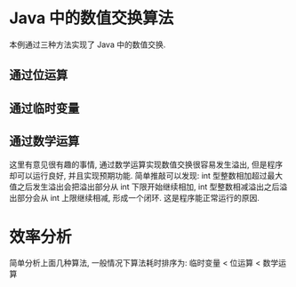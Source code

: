# Java 中的数值交换算法
本例通过三种方法实现了 Java 中的数值交换.
## 通过位运算
## 通过临时变量
## 通过数学运算
这里有意见很有趣的事情, 通过数学运算实现数值交换很容易发生溢出, 但是程序却可以运行良好, 并且实现预期功能.
简单推敲可以发现:
int 型整数相加超过最大值之后发生溢出会把溢出部分从 int 下限开始继续相加, int 型整数相减溢出之后溢出部分会从 int 上限继续相减, 形成一个闭环. 这是程序能正常运行的原因.

# 效率分析
简单分析上面几种算法, 一般情况下算法耗时排序为:
临时变量 < 位运算 < 数学运算